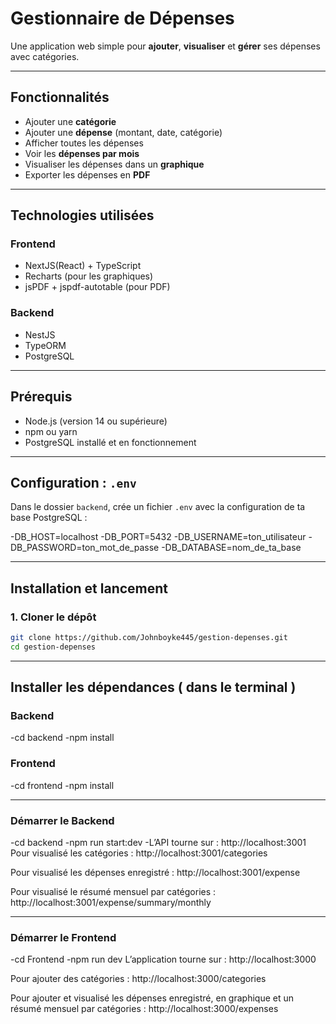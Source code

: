 # Gestionnaire de Dépenses

Une application web simple pour **ajouter**, **visualiser** et **gérer** ses dépenses avec catégories.

---

## Fonctionnalités

-  Ajouter une **catégorie**
-  Ajouter une **dépense** (montant, date, catégorie)
-  Afficher toutes les dépenses
-  Voir les **dépenses par mois**
-  Visualiser les dépenses dans un **graphique**
-  Exporter les dépenses en **PDF**

---

## Technologies utilisées

### Frontend
- NextJS(React) + TypeScript
- Recharts (pour les graphiques)
- jsPDF + jspdf-autotable (pour PDF)

### Backend 
- NestJS
- TypeORM
- PostgreSQL

---

## Prérequis

- Node.js (version 14 ou supérieure)
- npm ou yarn
- PostgreSQL installé et en fonctionnement

---

## Configuration : `.env`

Dans le dossier `backend`, crée un fichier `.env` avec la configuration de ta base PostgreSQL :

-DB_HOST=localhost
-DB_PORT=5432
-DB_USERNAME=ton_utilisateur
-DB_PASSWORD=ton_mot_de_passe
-DB_DATABASE=nom_de_ta_base

---

## Installation et lancement

### 1. Cloner le dépôt

```bash
git clone https://github.com/Johnboyke445/gestion-depenses.git
cd gestion-depenses
```
---

## Installer les dépendances ( dans le terminal ) 

### Backend 

-cd backend
-npm install

### Frontend 

-cd frontend
-npm install

---
### Démarrer le Backend

-cd backend
-npm run start:dev
-L’API tourne sur : http://localhost:3001
Pour visualisé les catégories : http://localhost:3001/categories

Pour visualisé les dépenses enregistré : http://localhost:3001/expense

Pour visualisé le résumé mensuel par catégories : http://localhost:3001/expense/summary/monthly

---

### Démarrer le Frontend

-cd Frontend
-npm run dev
L’application tourne sur : http://localhost:3000

Pour ajouter des catégories :  http://localhost:3000/categories

Pour ajouter et visualisé les dépenses enregistré, en graphique et un résumé mensuel par catégories : http://localhost:3000/expenses

 
